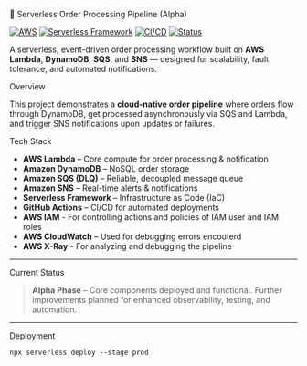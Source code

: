 🧩 Serverless Order Processing Pipeline (Alpha)


[![AWS](https://img.shields.io/badge/Cloud-AWS-orange?logo=amazonaws)](https://aws.amazon.com/)
[![Serverless Framework](https://img.shields.io/badge/Infra-Serverless_Framework-blueviolet?logo=serverless)](https://www.serverless.com/)
[![CI/CD](https://img.shields.io/badge/CI/CD-GitHub_Actions-blue?logo=githubactions)](https://github.com/features/actions)
[![Status](https://img.shields.io/badge/Stage-Alpha-yellow)]()


A serverless, event-driven order processing workflow built on **AWS Lambda**, **DynamoDB**, **SQS**, and **SNS** — designed for scalability, fault tolerance, and automated notifications.

 Overview

This project demonstrates a **cloud-native order pipeline** where orders flow through DynamoDB, get processed asynchronously via SQS and Lambda, and trigger SNS notifications upon updates or failures.

Tech Stack

* **AWS Lambda** – Core compute for order processing & notification
* **Amazon DynamoDB** – NoSQL order storage
* **Amazon SQS (DLQ)** – Reliable, decoupled message queue
* **Amazon SNS** – Real-time alerts & notifications
* **Serverless Framework** – Infrastructure as Code (IaC)
* **GitHub Actions** – CI/CD for automated deployments
* **AWS IAM** - For controlling actions and policies of IAM user and IAM roles
* **AWS CloudWatch** – Used for debugging errors encouterd
* **AWS X-Ray** - For analyzing and debugging the pipeline 

---

Current Status

> **Alpha Phase** – Core components deployed and functional.
> Further improvements planned for enhanced observability, testing, and automation.

---

Deployment

```
npx serverless deploy --stage prod
```

